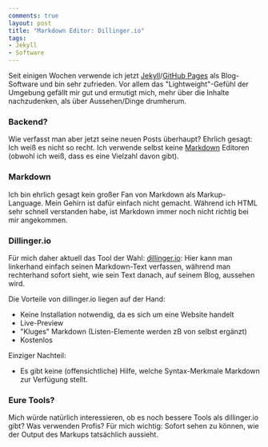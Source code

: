 ```yaml
---
comments: true
layout: post
title: "Markdown Editor: Dillinger.io"
tags:
- Jekyll
- Software
---
```

Seit einigen Wochen verwende ich jetzt [Jekyll](http://jekyllrb.com/)/[GitHub Pages](http://pages.github.com/) als Blog-Software und bin sehr zufrieden. Vor allem das "Lightweight"-Gefühl der Umgebung gefällt mir gut und ermutigt mich, mehr über die Inhalte nachzudenken, als über Aussehen/Dinge drumherum. 

### Backend?

Wie verfasst man aber jetzt seine neuen Posts überhaupt? Ehrlich gesagt: Ich weiß es nicht so recht. Ich verwende selbst keine [Markdown](http://daringfireball.net/projects/markdown/) Editoren (obwohl ich weiß, dass es eine Vielzahl davon gibt).

### Markdown

Ich bin ehrlich gesagt kein großer Fan von Markdown als Markup-Language. Mein Gehirn ist dafür einfach nicht gemacht. Während ich HTML sehr schnell verstanden habe, ist Markdown immer noch nicht richtig bei mir angekommen. 

### Dillinger.io

Für mich daher aktuell das Tool der Wahl: [dillinger.io](http://dillinger.io): Hier kann man linkerhand einfach seinen Markdown-Text verfassen, während man rechterhand sofort sieht, wie sein Text danach, auf seinem Blog, aussehen wird. 

Die Vorteile von dillinger.io liegen auf der Hand:

* Keine Installation notwendig, da es sich um eine Website handelt
* Live-Preview
* "Kluges" Markdown (Listen-Elemente werden zB von selbst ergänzt)
* Kostenlos
 
Einziger Nachteil:

* Es gibt keine (offensichtliche) Hilfe, welche Syntax-Merkmale Markdown zur Verfügung stellt. 

### Eure Tools?

Mich würde natürlich interessieren, ob es noch bessere Tools als dillinger.io gibt? Was verwenden Profis? Für mich wichtig: Sofort sehen zu können, wie der Output des Markups tatsächlich aussieht.
